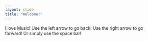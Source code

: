 ```yaml
---
layout: slide
title: "Welcome!"
---
```

I love Music!
Use the left arrow to go back!
Use the right arrow to go forward!
Or simply use the space bar!
